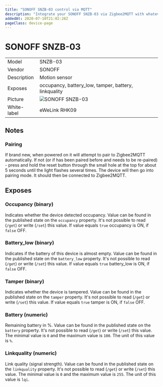 ```yaml
---
title: "SONOFF SNZB-03 control via MQTT"
description: "Integrate your SONOFF SNZB-03 via Zigbee2MQTT with whatever smart home infrastructure you are using without the vendors bridge or gateway."
addedAt: 2020-07-10T21:02:28Z
pageClass: device-page
---
```


<!-- !!!! -->
<!-- ATTENTION: This file is auto-generated through docgen! -->
<!-- You can only edit the "## Notes"-Section till next h1 (#) or h2 heading (##). -->
<!-- Do NOT use h1 or h2 heading within "## Notes"-Section. -->
<!-- !!!! -->

# SONOFF SNZB-03

|     |     |
|-----|-----|
| Model | SNZB-03  |
| Vendor  | SONOFF  |
| Description | Motion sensor |
| Exposes | occupancy, battery_low, tamper, battery, linkquality |
| Picture | ![SONOFF SNZB-03](https://psi-4ward.github.io/zigbee2mqtt.io/images/devices/SNZB-03.jpg) |
| White-label | eWeLink RHK09 |


<!-- Notes BEGIN: You can edit here. Add "## Notes" headline if not already present. -->
## Notes


### Pairing
If brand new, when powered on it will attempt to pair to Zigbee2MQTT automatically. If not (or if has been paired before and needs to be re-paired) - press and hold the reset button through the small hole at the top for about 5 seconds until the light flashes several times. The device will then go into pairing mode. It should then be connected to Zigbee2MQTT.

<!-- Notes END: Do not edit below this line -->


## Exposes

### Occupancy (binary)
Indicates whether the device detected occupancy.
Value can be found in the published state on the `occupancy` property.
It's not possible to read (`/get`) or write (`/set`) this value.
If value equals `true` occupancy is ON, if `false` OFF.

### Battery_low (binary)
Indicates if the battery of this device is almost empty.
Value can be found in the published state on the `battery_low` property.
It's not possible to read (`/get`) or write (`/set`) this value.
If value equals `true` battery_low is ON, if `false` OFF.

### Tamper (binary)
Indicates whether the device is tampered.
Value can be found in the published state on the `tamper` property.
It's not possible to read (`/get`) or write (`/set`) this value.
If value equals `true` tamper is ON, if `false` OFF.

### Battery (numeric)
Remaining battery in %.
Value can be found in the published state on the `battery` property.
It's not possible to read (`/get`) or write (`/set`) this value.
The minimal value is `0` and the maximum value is `100`.
The unit of this value is `%`.

### Linkquality (numeric)
Link quality (signal strength).
Value can be found in the published state on the `linkquality` property.
It's not possible to read (`/get`) or write (`/set`) this value.
The minimal value is `0` and the maximum value is `255`.
The unit of this value is `lqi`.

